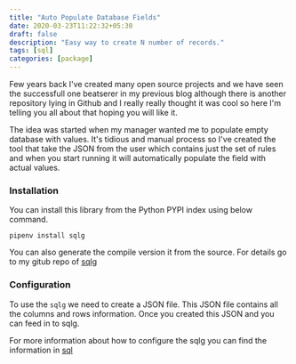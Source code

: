```yaml
---
title: "Auto Populate Database Fields"
date: 2020-03-23T11:22:32+05:30
draft: false
description: "Easy way to create N number of records."
tags: [sql]
categories: [package]
---
```


Few years back I've created many open source projects and we have seen the successfull one beatserer in my previous blog although there is another repository lying in Github and I really really thought it was cool so here I'm telling you all about that hoping you will like it.

The idea was started when my manager wanted me to populate empty database with values. It's tidious and manual process so I've created the tool that take the JSON from the user which contains just the set of rules and when you start running it will automatically populate the field with actual values.

### Installation

You can install this library from the Python PYPI index using below command.

```
pipenv install sqlg
```

You can also generate the compile version it from the source. For details go to my gitub repo of [sqlg](https://github.com/rajasimon/sglg)

### Configuration

To use the `sqlg` we need to create a JSON file. This JSON file contains all the columns and rows information. Once you created this JSON and you can feed in to sqlg.



For more information about how to configure the sqlg you can find the information in [sql](https://rajasimon.github.io/sqlg/column-properties/)







